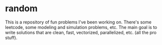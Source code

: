 # random

This is a repository of fun problems I've been working on. There's some leetcode, some modeling and simulation problems, etc. 
The main goal is to write solutions that are clean, fast, vectorized, parallelized, etc. (all the pro stuff).
